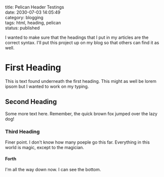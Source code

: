 title: Pelican Header Testings  
date: 2030-07-03 14:05:49  
category: blogging  
tags: html, heading, pelican  
status: published    


I wanted to make sure that the headings that I put in my articles are the correct syntax. I'll put this project up on my blog so that others can find it as well.

# First Heading

This is text found underneath the first heading. This might as well be lorem ipsom but I wanted to work on my typing.


## Second Heading
Some more text here. Remember, the quick brown fox jumped over the lazy dog!

### Third Heading
Finer point. I don't know how many poeple go this far. Everything in this world is magic, except to the magician.

#### Forth 
I'm all the way down now. I can see the bottom.